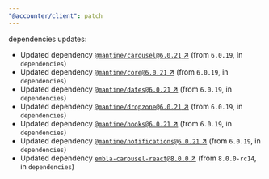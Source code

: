 ```yaml
---
"@accounter/client": patch
---
```

dependencies updates:
  - Updated dependency [`@mantine/carousel@6.0.21` ↗︎](https://www.npmjs.com/package/@mantine/carousel/v/6.0.21) (from `6.0.19`, in `dependencies`)
  - Updated dependency [`@mantine/core@6.0.21` ↗︎](https://www.npmjs.com/package/@mantine/core/v/6.0.21) (from `6.0.19`, in `dependencies`)
  - Updated dependency [`@mantine/dates@6.0.21` ↗︎](https://www.npmjs.com/package/@mantine/dates/v/6.0.21) (from `6.0.19`, in `dependencies`)
  - Updated dependency [`@mantine/dropzone@6.0.21` ↗︎](https://www.npmjs.com/package/@mantine/dropzone/v/6.0.21) (from `6.0.19`, in `dependencies`)
  - Updated dependency [`@mantine/hooks@6.0.21` ↗︎](https://www.npmjs.com/package/@mantine/hooks/v/6.0.21) (from `6.0.19`, in `dependencies`)
  - Updated dependency [`@mantine/notifications@6.0.21` ↗︎](https://www.npmjs.com/package/@mantine/notifications/v/6.0.21) (from `6.0.19`, in `dependencies`)
  - Updated dependency [`embla-carousel-react@8.0.0` ↗︎](https://www.npmjs.com/package/embla-carousel-react/v/8.0.0) (from `8.0.0-rc14`, in `dependencies`)
